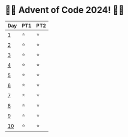 # 🎄🎁 Advent of Code 2024! 🎁🎄

| Day | PT1 | PT2 |
| --- | ---- | ---- |
| [1](https://adventofcode.com/2024/day/1) | ⭐ | ⭐ |
| [2](https://adventofcode.com/2024/day/2) | ⭐ | ⭐ |
| [3](https://adventofcode.com/2024/day/3) | ⭐ | ⭐ |
| [4](https://adventofcode.com/2024/day/4) | ⭐ | ⭐ |
| [5](https://adventofcode.com/2024/day/5) | ⭐ | ⭐ |
| [6](https://adventofcode.com/2024/day/6) | ⭐ | ⭐ |
| [7](https://adventofcode.com/2024/day/7) | ⭐ | ⭐ |
| [8](https://adventofcode.com/2024/day/8) | ⭐ | ⭐ |
| [9](https://adventofcode.com/2024/day/9) | ⭐ | ⭐ |
| [10](https://adventofcode.com/2024/day/10) | ⭐ | ⭐ |
